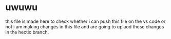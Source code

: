 # uwuwu
this file is made here to check whether i can push this file on the vs code or not 
i am making changes in this file and are going to uplaod these changes in the hectic branch. 

